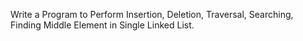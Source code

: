 
Write a Program to Perform Insertion, Deletion, Traversal, Searching, Finding Middle Element in Single Linked List.


